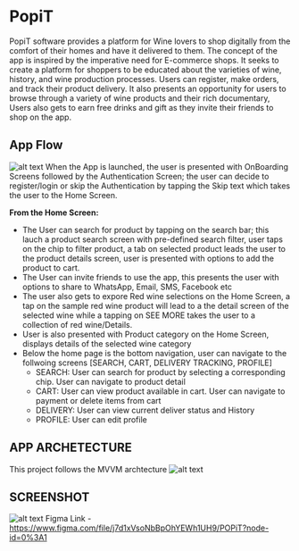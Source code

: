 # PopiT
PopiT software provides a platform for Wine lovers to shop digitally from the comfort of their homes and have it delivered to them. 
The concept of the app is inspired by the imperative need for E-commerce shops. It seeks to create a platform for shoppers to be
educated about the varieties of wine, history, and wine production processes. Users can register, make orders, and track their
product delivery. It also presents an opportunity for users to browse through a variety of wine products and their rich documentary, 
Users also gets to earn free drinks and gift as they invite their friends to shop on the app.

## App Flow
![alt text](https://res.cloudinary.com/codepickin/image/upload/v1603700851/gad2020/User_Flow_ryjovb.png)
When the App is launched, the user is presented with OnBoarding Screens followed by the Authentication Screen; 
the user can decide to register/login or skip the Authentication by tapping the Skip text which takes the user to the Home Screen.

**From the Home Screen:**
* The User can search for product by tapping on the search bar; this lauch a product search screen with pre-defined search filter, user taps on the chip to filter product, a tab on selected product leads the user to the product details screen, user is presented with options to add the product to cart.
* The User can invite friends to use the app, this presents the user with options to share to WhatsApp, Email, SMS, Facebook etc
* The user also gets to expore Red wine selections on the Home Screen, a tap on the sample red wine product will lead to a the detail screen of the selected wine while a tapping on SEE MORE takes the user to a collection of red wine/Details.
* User is also presented with Product category on the Home Screen, displays details of the selected wine category
* Below the home page is the bottom navigation, user can navigate to the follwoing screens [SEARCH, CART, DELIVERY TRACKING, PROFILE]
  * SEARCH: User can search for product by selecting a corresponding chip. User can navigate to product detail
  * CART: User can view product available in cart. User can navigate to payment or delete items from cart
  * DELIVERY: User can view current deliver status and History
  * PROFILE: User can edit profile

## APP ARCHETECTURE
This project follows the MVVM archtecture
![alt text](https://res.cloudinary.com/codepickin/image/upload/v1603700882/gad2020/App_Flow_nb74nv.png)

## SCREENSHOT
![alt text](https://res.cloudinary.com/codepickin/image/upload/v1603701610/gad2020/Screenshot_viy5td.png)
Figma Link - https://www.figma.com/file/j7d1xVsoNbBpOhYEWh1UH9/POPiT?node-id=0%3A1




